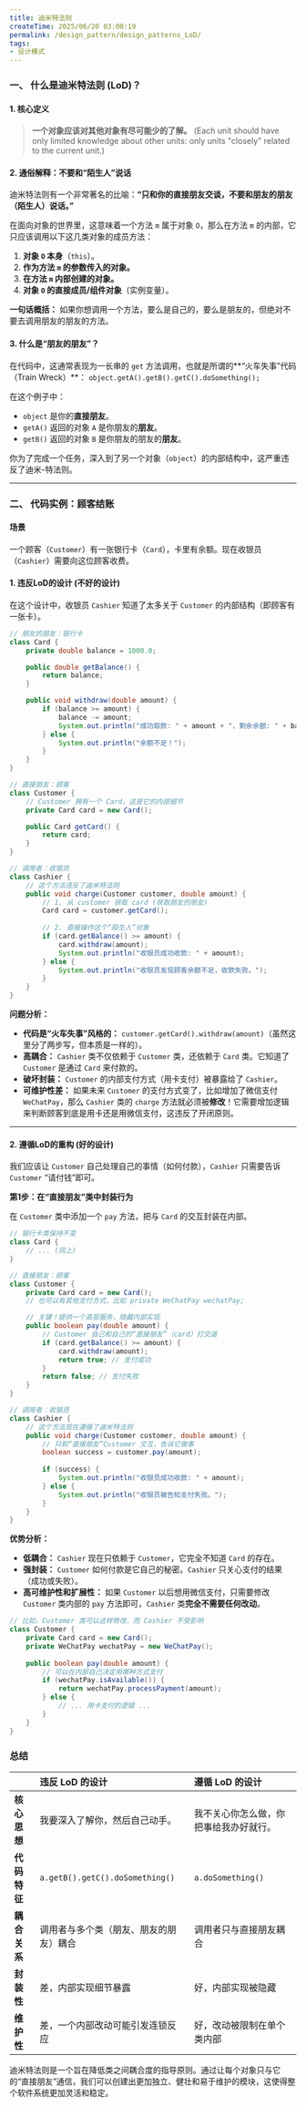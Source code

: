 ```yaml
---
title: 迪米特法则
createTime: 2025/06/20 03:00:19
permalink: /design_pattern/design_patterns_LoD/
tags:
- 设计模式
---
```



### 一、 什么是迪米特法则 (LoD)？

#### 1. 核心定义

> **一个对象应该对其他对象有尽可能少的了解。**
> (Each unit should have only limited knowledge about other units: only units "closely" related to the current unit.)

#### 2. 通俗解释：不要和“陌生人”说话

迪米特法则有一个非常著名的比喻：**“只和你的直接朋友交谈，不要和朋友的朋友（陌生人）说话。”**

在面向对象的世界里，这意味着一个方法 `m` 属于对象 `O`，那么在方法 `m` 的内部，它只应该调用以下这几类对象的成员方法：

1.  **对象 `O` 本身**（`this`）。
2.  **作为方法 `m` 的参数传入的对象。**
3.  **在方法 `m` 内部创建的对象。**
4.  **对象 `O` 的直接成员/组件对象**（实例变量）。

**一句话概括：** 如果你想调用一个方法，要么是自己的，要么是朋友的，但绝对不要去调用朋友的朋友的方法。

#### 3. 什么是“朋友的朋友”？

在代码中，这通常表现为一长串的 `get` 方法调用，也就是所谓的**“火车失事”代码（Train Wreck）**：
`object.getA().getB().getC().doSomething();`

在这个例子中：
*   `object` 是你的**直接朋友**。
*   `getA()` 返回的对象 `A` 是你朋友的**朋友**。
*   `getB()` 返回的对象 `B` 是你朋友的朋友的**朋友**。

你为了完成一个任务，深入到了另一个对象（`object`）的内部结构中，这严重违反了迪米-特法则。

---

### 二、 代码实例：顾客结账

#### 场景
一个顾客（`Customer`）有一张银行卡（`Card`），卡里有余额。现在收银员（`Cashier`）需要向这位顾客收费。

#### 1. 违反LoD的设计 (不好的设计)

在这个设计中，收银员 `Cashier` 知道了太多关于 `Customer` 的内部结构（即顾客有一张卡）。

```java
// 朋友的朋友：银行卡
class Card {
    private double balance = 1000.0;

    public double getBalance() {
        return balance;
    }

    public void withdraw(double amount) {
        if (balance >= amount) {
            balance -= amount;
            System.out.println("成功取款: " + amount + "，剩余余额: " + balance);
        } else {
            System.out.println("余额不足！");
        }
    }
}

// 直接朋友：顾客
class Customer {
    // Customer 拥有一个 Card，这是它的内部细节
    private Card card = new Card();

    public Card getCard() {
        return card;
    }
}

// 调用者：收银员
class Cashier {
    // 这个方法违反了迪米特法则
    public void charge(Customer customer, double amount) {
        // 1. 从 customer 获取 card (获取朋友的朋友)
        Card card = customer.getCard(); 
        
        // 2. 直接操作这个“陌生人”对象
        if (card.getBalance() >= amount) {
            card.withdraw(amount);
            System.out.println("收银员成功收款: " + amount);
        } else {
            System.out.println("收银员发现顾客余额不足，收款失败。");
        }
    }
}
```

**问题分析：**

*   **代码是“火车失事”风格的：** `customer.getCard().withdraw(amount)`（虽然这里分了两步写，但本质是一样的）。
*   **高耦合：** `Cashier` 类不仅依赖于 `Customer` 类，还依赖于 `Card` 类。它知道了 `Customer` 是通过 `Card` 来付款的。
*   **破坏封装：** `Customer` 的内部支付方式（用卡支付）被暴露给了 `Cashier`。
*   **可维护性差：** 如果未来 `Customer` 的支付方式变了，比如增加了微信支付 `WeChatPay`，那么 `Cashier` 类的 `charge` 方法就必须被**修改**！它需要增加逻辑来判断顾客到底是用卡还是用微信支付，这违反了开闭原则。

---

#### 2. 遵循LoD的重构 (好的设计)

我们应该让 `Customer` 自己处理自己的事情（如何付款），`Cashier` 只需要告诉 `Customer` “请付钱”即可。

**第1步：在“直接朋友”类中封装行为**

在 `Customer` 类中添加一个 `pay` 方法，把与 `Card` 的交互封装在内部。

```java
// 银行卡类保持不变
class Card {
    // ... (同上)
}

// 直接朋友：顾客
class Customer {
    private Card card = new Card();
    // 也可以有其他支付方式，比如 private WeChatPay wechatPay;

    // 关键！提供一个高层服务，隐藏内部实现
    public boolean pay(double amount) {
        // Customer 自己和自己的“直接朋友”（card）打交道
        if (card.getBalance() >= amount) {
            card.withdraw(amount);
            return true; // 支付成功
        }
        return false; // 支付失败
    }
}

// 调用者：收银员
class Cashier {
    // 这个方法现在遵循了迪米特法则
    public void charge(Customer customer, double amount) {
        // 只和“直接朋友”Customer 交互，告诉它做事
        boolean success = customer.pay(amount);
        
        if (success) {
            System.out.println("收银员成功收款: " + amount);
        } else {
            System.out.println("收银员被告知支付失败。");
        }
    }
}
```

**优势分析：**

*   **低耦合：** `Cashier` 现在只依赖于 `Customer`，它完全不知道 `Card` 的存在。
*   **强封装：** `Customer` 如何付款是它自己的秘密。`Cashier` 只关心支付的结果（成功或失败）。
*   **高可维护性和扩展性：** 如果 `Customer` 以后想用微信支付，只需要修改 `Customer` 类内部的 `pay` 方法即可，`Cashier` 类**完全不需要任何改动**。

```java
// 比如，Customer 类可以这样修改，而 Cashier 不受影响
class Customer {
    private Card card = new Card();
    private WeChatPay wechatPay = new WeChatPay();
    
    public boolean pay(double amount) {
        // 可以在内部自己决定用哪种方式支付
        if (wechatPay.isAvailable()) {
            return wechatPay.processPayment(amount);
        } else {
            // ... 用卡支付的逻辑 ...
        }
    }
}
```

### 总结

| | 违反 LoD 的设计 | 遵循 LoD 的设计 |
| :--- | :--- | :--- |
| **核心思想** | 我要深入了解你，然后自己动手。 | 我不关心你怎么做，你把事给我办好就行。 |
| **代码特征** | `a.getB().getC().doSomething()` | `a.doSomething()` |
| **耦合关系** | 调用者与多个类（朋友、朋友的朋友）耦合 | 调用者只与直接朋友耦合 |
| **封装性** | 差，内部实现细节暴露 | 好，内部实现被隐藏 |
| **维护性** | 差，一个内部改动可能引发连锁反应 | 好，改动被限制在单个类内部 |

迪米特法则是一个旨在降低类之间耦合度的指导原则。通过让每个对象只与它的“直接朋友”通信，我们可以创建出更加独立、健壮和易于维护的模块，这使得整个软件系统更加灵活和稳定。